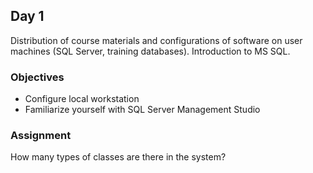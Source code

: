 ## Day 1

Distribution of course materials and configurations of software on user machines (SQL Server, training databases). Introduction to MS SQL.

### Objectives
* Configure local workstation
* Familiarize yourself with SQL Server Management Studio

### Assignment

How many types of classes are there in the system?
